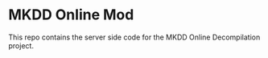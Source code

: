 # MKDD Online Mod

This repo contains the server side code for the MKDD Online Decompilation project.
